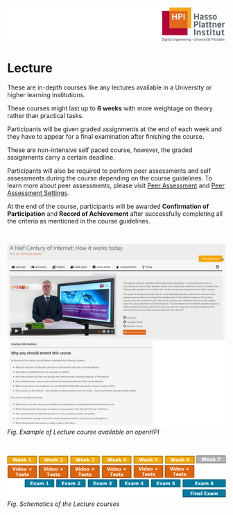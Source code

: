 ![HPI Logo](../../../img/HPI_Logo.png)

# Lecture


These are in-depth courses like any lectures available in a University or higher learning institutions.  

These courses might last up to **6 weeks** with more weightage on theory rather than practical tasks.  

Participants will be given graded assignments at the end of each week and they have to appear for a final examination after finishing the course.  

These are non-intensive self paced course, however, the graded assignments carry a certain deadline.  

Participants will also be required to perform peer assessments and self assessments during the course depending on the course guidelines. To learn more about peer assessments, please visit [Peer Assessment](https://teachingteamguidelines.readthedocs.io/#features/itemtypes/peerassessment/) and [Peer Assessment Settings](https://teachingteamguidelines.readthedocs.io/#courseadministration/addcontent/learningunits/peerassessment/).  

At the end of the course, participants will be awarded **Confirmation of Participation** and **Record of Achievement** after successfully completing all the criteria as mentioned in the course guidelines.  

<br>  

![lecture course](../../../img/bestpractices/projectmanagement/lecture_course.png)  
*Fig. Example of Lecture course available on openHPI*  

<br>

![lecture](../../../img/bestpractices/projectmanagement/lectures.png)  
*Fig. Schematics of the Lecture courses*